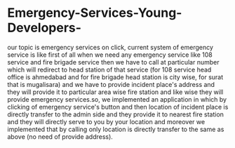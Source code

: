 # Emergency-Services-Young-Developers-
our topic is emergency services on click, current system of emergency service is like first of all when we need any emergency service like 108 service and fire brigade service then we have to call at particular number which will redirect to head station of that service (for 108 service head office is ahmedabad and for fire brigade head station is city wise, for surat that is mugalisara) and we have to provide incident place's address and they will provide it to particular area wise fire station and like wise they will provide emergency services.so, we implemented an application in which by clicking of emergency service's button and then location of incident place is directly transfer to the admin side and they provide it to nearest fire station and they will directly serve to you by your location and  moreover we implemented that by calling only location is directly transfer to the same as above (no need of provide address).
